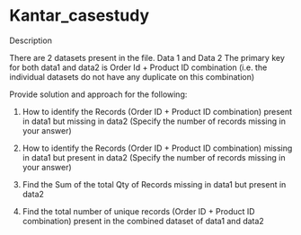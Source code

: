 # Kantar_casestudy

Description

There are 2 datasets present in the file. Data 1 and Data 2
The primary key for both data1 and data2 is Order Id + Product ID combination (i.e. the individual datasets do not have any duplicate on this combination)

Provide solution and approach for the following:

1) How to identify the Records (Order ID + Product ID combination) present in data1 but missing in data2 (Specify the number of records missing in your answer)

2) How to identify the Records (Order ID + Product ID combination) missing in data1 but present in data2 (Specify the number of records missing in your answer)

3) Find the Sum of the total Qty of Records missing in data1 but present in data2

4) Find the total number of unique records (Order ID + Product ID combination) present in the combined dataset of data1 and data2
